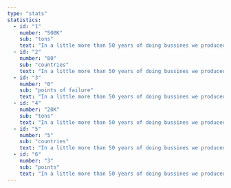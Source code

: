 ```yaml
---
type: "stats"
statistics:
  - id: "1"
    number: "500K"
    sub: "tons"
    text: "In a little more than 50 years of doing bussines we produced 500 tons of bricks"
  - id: "2"
    number: "80"
    sub: "countries"
    text: "In a little more than 50 years of doing bussines we produced 500 tons of bricks"
  - id: "3"
    number: "0"
    sub: "points of failure"
    text: "In a little more than 50 years of doing bussines we produced 500 tons of bricks"
  - id: "4"
    number: "20K"
    sub: "tons"
    text: "In a little more than 50 years of doing bussines we produced 500 tons of bricks"
  - id: "5"
    number: "5"
    sub: "countries"
    text: "In a little more than 50 years of doing bussines we produced 500 tons of bricks"
  - id: "6"
    number: "3"
    sub: "points"
    text: "In a little more than 50 years of doing bussines we produced 500 tons of bricks"
---
```


<!--
The only thing of note here is that the indent or spacing should be as per design. Otherwise it will break. Again only make changes to the text inside the inverted commas. -->
